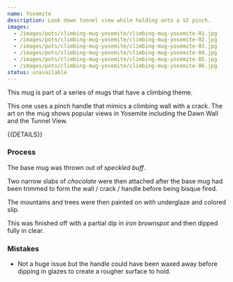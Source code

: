 ```yaml
---
name: Yosemite
description: Look down tunnel view while holding onto a V2 pinch.
images:
  - /images/pots/climbing-mug-yosemite/climbing-mug-yosemite-01.jpg
  - /images/pots/climbing-mug-yosemite/climbing-mug-yosemite-02.jpg
  - /images/pots/climbing-mug-yosemite/climbing-mug-yosemite-03.jpg
  - /images/pots/climbing-mug-yosemite/climbing-mug-yosemite-04.jpg
  - /images/pots/climbing-mug-yosemite/climbing-mug-yosemite-05.jpg
  - /images/pots/climbing-mug-yosemite/climbing-mug-yosemite-06.jpg
status: unavailable
---
```


This mug is part of a series of mugs that have a climbing theme. 

This one uses a pinch handle that mimics a climbing wall with a crack. The art on the mug shows popular views in Yosemite including the Dawn Wall and the Tunnel View.

{{DETAILS}}

### Process

The base mug was thrown out of *speckled buff*. 

Two narrow slabs of *chocolate* were then attached after the base mug had been trimmed to form the wall / crack / handle before being bisque fired.

The mountains and trees were then painted on with underglaze and colored slip.

This was finished off with a partial dip in *iron brownspot* and then dipped fully in clear.

### Mistakes

* Not a huge issue but the handle could have been waxed away before dipping in glazes to create a rougher surface to hold.